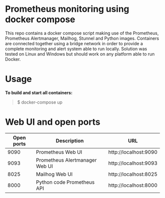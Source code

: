 # Prometheus monitoring using docker compose

This repo contains a docker compose script making use of the Prometheus, Prometheus Alertmanager, Mailhog, Stunnel and Python images. Containers are connected together using a bridge network in order to provide a complete monitoring and alert system able to run locally. Solution was tested on Linux and Windows but should work on any platform able to run Docker.


# Usage

**To build and start all containers:**

>$ docker-compose up

# Web UI and open ports

| Open ports | Description                    | URL                    |
| ---------- | ------------------------------ | ---------------------- |
| 9090       | Prometheus Web UI              | http://localhost:9090  |
| 9093       | Prometheus Alertmanager Web UI | http://localhost:9093  |
| 8025       | Mailhog Web UI                 | http://localhost:8025  |
| 8000       | Python code Prometheus API     | http://localhost:8000  |

